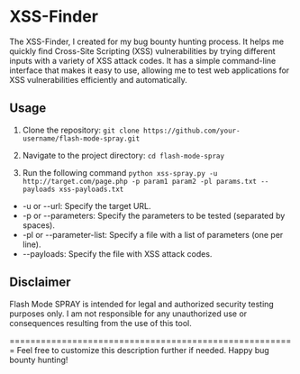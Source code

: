 # XSS-Finder
The XSS-Finder,  I created for my bug bounty hunting process. It helps me quickly find Cross-Site Scripting (XSS) vulnerabilities by trying different inputs with a variety of XSS attack codes. It has a simple command-line interface that makes it easy to use, allowing me to test web applications for XSS vulnerabilities efficiently and automatically.

## Usage
1. Clone the repository:
     ```git clone https://github.com/your-username/flash-mode-spray.git```
2. Navigate to the project directory:
    ```cd flash-mode-spray```

3. Run the following command
    ``` python xss-spray.py -u http://target.com/page.php -p param1 param2 -pl params.txt --payloads xss-payloads.txt ```

- -u or --url: Specify the target URL.
- -p or --parameters: Specify the parameters to be tested (separated by spaces).
- -pl or --parameter-list: Specify a file with a list of parameters (one per line).
- --payloads: Specify the file with XSS attack codes.


## Disclaimer
Flash Mode SPRAY is intended for legal and authorized security testing purposes only. I am not responsible for any unauthorized use or consequences resulting from the use of this tool.

=======================================================
Feel free to customize this description further if needed. Happy bug bounty hunting!
